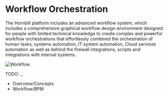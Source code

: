 # Workflow Orchestration

The Hornbill platform includes an advanced workflow system, which includes a comprehensive graphical workflow design environment designed for people with limited technical knowledge to create complex and powerful workflow orchestrations that effortlessly combined the orchestration of human tasks, systems automation, IT system automation, Cloud services automation as well as behind the firewall integrations, scripts and integrations with internal systems. 

![Workflow](/_books/esp-fundamentals/core-capabilities/images/workflow.png)


TODO: _

- Overview/Concepts
- Workflow/BPM
